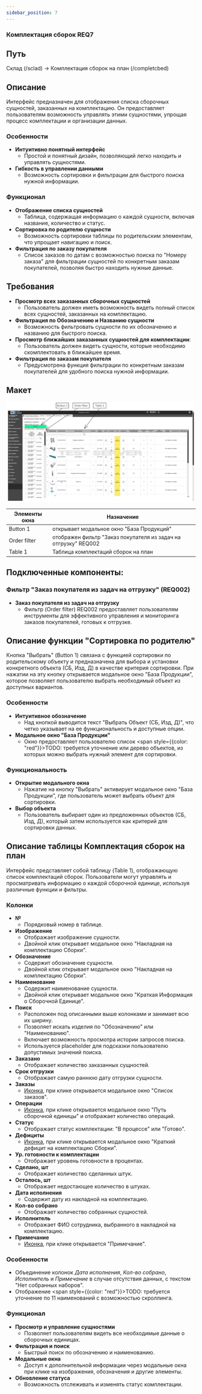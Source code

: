 ```yaml
---
sidebar_position: 7
---
```

### Комплектация сборок REQ7

## Путь 
Склад (/sclad) -> Комплектация сборок на план (/completcbed)

## Описание
Интерфейс предназначен для отображения списка сборочных сущностей, заказанных на комплектацию. Он предоставляет пользователям возможность управлять этими сущностями, упрощая процесс комплектации и организации данных.

### Особенности
- **Интуитивно понятный интерфейс**
    - Простой и понятный дизайн, позволяющий легко находить и управлять сущностями.
- **Гибкость в управлении данными**
    - Возможность сортировки и фильтрации для быстрого поиска нужной информации.

### Функционал
- **Отображение списка сущностей**
   - Таблица, содержащая информацию о каждой сущности, включая название, количество и статус.
- **Сортировка по родителю сущности**
   - Возможность сортировки таблицы по родительским элементам, что упрощает навигацию и поиск.
- **Фильтрация по заказу покупателя**
   - Список заказов по датам с возможностью поиска по "Номеру заказа" для фильтрации сущностей по конкретным заказам покупателей, позволяя быстро находить нужные данные.

## Требования
- **Просмотр всех заказанных сборочных сущностей**
  - Пользователь должен иметь возможность видеть полный список всех сущностей, заказанных на комплектацию.
- **Фильтрация по Обозначению и Названию сущности**
  - Возможность фильтровать сущности по их обозначению и названию для быстрого поиска.
- **Просмотр ближайших заказанных сущностей для комплектации**:
  - Пользователь должен видеть сущности, которые необходимо скомплектовать в ближайшее время.
- **Фильтрация по заказам покупателя**
  - Предусмотрена функция фильтрации по конкретным заказам покупателей для удобного поиска нужной информации.

## Макет
![Пример изображения Комплектация сборок на план](\img\CompleteSetOfAssemblies\CompleteSetOfAssemblies.png)

| Элементы окна | Назначение |
|---|---|
|Button 1| открывает модальное окно "База Продукций" |
|Order filter| отображен фильтр "Заказ покупателя из задач на отгрузку" REQ002 |
|Table 1| Таблица комплектаций сборок на план |

## Подключенные компоненты:
### Фильтр "Заказ покупателя из задач на отгрузку" (REQ002)
- **Заказ покупателя из задач на отгрузку** 
  - Фильтр (Order filter) REQ002 предоставляет пользователям инструменты для эффективного управления и мониторинга заказов покупателей, готовых к отгрузке.

## Описание функции "Сортировка по родителю"
Кнопка "Выбрать" (Button 1) связана с функцией сортировки по родительскому объекту и предназначена для выбора и установки конкретного объекта (СБ, Изд, Д) в качестве критерия сортировки. При нажатии на эту кнопку открывается модальное окно "База Продукции", которое позволяет пользователю выбрать необходимый объект из доступных вариантов.

### Особенности
- **Интуитивное обозначение**
  - Над кнопкой выводится текст "Выбрать Объект (СБ, Изд, Д)", что четко указывает на ее функциональность и доступные опции.
- **Модальное окно "База Продукции"**
  - Окно предоставляет пользователю список <span style={{color: "red"}}>TODO: требуется уточнение</span> или дерево объектов, из которых можно выбрать нужный элемент для сортировки.

### Функциональность
- **Открытие модального окна**
  - Нажатие на кнопку "Выбрать" активирует модальное окно "База Продукции", где пользователь может выбрать объект для сортировки.
- **Выбор объекта**
  - Пользователь выбирает один из предложенных объектов (СБ, Изд, Д), который затем используется как критерий для сортировки данных.

## Описание таблицы Комплектация сборок на план
Интерфейс представляет собой таблицу (Table 1), отображающую список комплектаций сборок. Пользователи могут управлять и просматривать информацию о каждой сборочной единице, используя различные функции и фильтры.

### Колонки
- **№** 
    - Порядковый номер в таблице.
- **Изображение** 
    - Отображает изображение сущности.
    - Двойной клик открывает модальное окно "Накладная на комплектацию Сборки".
- **Обозначение** 
    - Содержит обозначение сущности.
    - Двойной клик открывает модальное окно "Накладная на комплектацию Сборки".
- **Наименование** 
    - Содержит наименование сущности.
    - Двойной клик открывает модальное окно "Краткая Информация о Сборочной Единице".
- **Поиск**
    - Расположен под описанными выше колонками и занимает всю их ширину.
    - Позволяет искать изделия по "Обозначению" или "Наименованию".
    - Включает возможность просмотра истории запросов поиска.
    - Используется placeholder для подсказки пользователю допустимых значений поиска.
- **Заказано** 
    - Отображает количество заказанных сущностей.
- **Срок отгрузки** 
    - Отображает самую раннюю дату отгрузки сущности.
- **Заказы** 
    - [Иконка](/img/plus.png), при клике открывается модальное окно "Список заказов".
- **Операции** 
    - [Иконка](/img/plus.png), при клике открывается модальное окно "Путь сборочной единицы" и отображает количество операций.
- **Статус** 
    - Отображает статус комплектации: "В процессе" или "Готово".
- **Дефициты** 
    - [Иконка](/img/plus.png), при клике открывается модальное окно "Краткий дефицит на комплектацию Сборки".
- **Ур. готовности к комплектации** 
    - Отображает уровень готовности в процентах.
- **Сделано, шт** 
    - Отображает количество сделанных штук.
- **Осталось, шт** 
    - Отображает недостающее количество в штуках.
- **Дата исполнения** 
    - Содержит дату из накладной на комплектацию.
- **Кол-во собрано** 
    - Отображает количество собранных сущностей.
- **Исполнитель** 
    - Отображает ФИО сотрудника, выбранного в накладной на комплектацию.
- **Примечание** 
    - [Иконка](/img/plus.png), при клике открывается "Примечание".

### Особенности
- Объединение колонок *Дата исполнения*, *Кол-во собрано*, *Исполнитель* и *Примечание* в случае отсутствия данных, с текстом "Нет собранных наборов".
- Отображение <span style={{color: "red"}}>TODO: требуется уточнение</span> по 11 наименований с возможностью скроллинга.

### Функционал
- **Просмотр и управление сущностями**
    - Позволяет пользователям видеть все необходимые данные о сборочных единицах.
- **Фильтрация и поиск**
    - Быстрый поиск по обозначению и наименованию.
- **Модальные окна**
    - Доступ к дополнительной информации через модальные окна при клике на изображения, обозначения и другие элементы.
- **Обновление статуса**
    - Возможность отслеживать и изменять статус комплектации.
